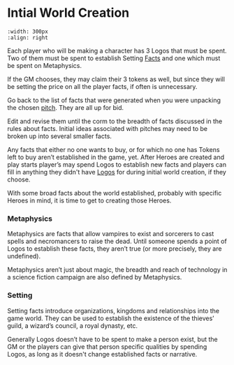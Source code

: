 # Intial World Creation


```{image} ../_static/city.jpg
:width: 300px
:align: right
```


Each player who will be making a
character has 3 Logos that must be spent. Two of them
must be spent to establish Setting 
[Facts](facts.md) and one which
must be spent on Metaphysics.

If the GM chooses, they may claim their 3 tokens as well, but
since they will be setting the price on all the player facts,
if often is unnecessary. 

Go back to the list of
facts that were generated when you were
unpacking the chosen [pitch](world_creation.md). 
They are all up for bid.

Edit and revise them until the corm to the breadth 
of facts discussed in the rules about facts.  Initial
ideas associated with pitches may need to be broken up 
into several smaller facts.

Any facts that either no one wants to buy, or for
which no one has Tokens left to buy aren’t established
in the game, yet. After Heroes are created and play
starts player’s may spend Logos to establish new facts 
and players can fill in anything they didn't have 
[Logos](demiurge.md) for during initial world creation, 
if they choose.

With some broad facts about the world established,
probably with specific Heroes in mind, it is time to get
to creating those Heroes.



### Metaphysics

Metaphysics are facts
that allow vampires to exist and sorcerers to cast spells
and necromancers to raise the dead. Until someone
spends a point of Logos to establish these facts, they
aren’t true (or more precisely, they are undefined).

Metaphysics aren’t just about magic, the breadth and
reach of technology in a science fiction campaign are
also defined by Metaphysics.

### Setting

Setting facts introduce organizations, kingdoms and
relationships into the game world. They can be used to
establish the existence of the thieves’ guild, a wizard’s
council, a royal dynasty, etc. 

Generally Logos doesn’t
have to be spent to make a person exist, but the GM
or the players can give that person specific qualities by
spending Logos, as long as it doesn't change established 
facts or narrative. 
